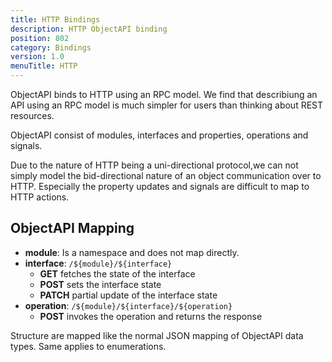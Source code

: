 ```yaml
---
title: HTTP Bindings
description: HTTP ObjectAPI binding
position: 802
category: Bindings
version: 1.0
menuTitle: HTTP
---
```


ObjectAPI binds to HTTP using an RPC model. We find that describiung an API using an RPC model is much simpler for users than thinking about REST resources.

ObjectAPI consist of modules, interfaces and properties, operations and signals.

Due to the nature of HTTP being a uni-directional protocol,we can not simply model the bid-directional nature of an object communication over to HTTP. Especially the property updates and signals are difficult to map to HTTP actions.

## ObjectAPI Mapping

* **module**: Is a namespace and does not map directly.
* **interface**: `/${module}/${interface}`
  * **GET** fetches the state of the interface
  * **POST** sets the interface state
  * **PATCH** partial update of the interface state
* **operation**: `/${module}/${interface}/${operation}`
  * **POST** invokes the operation and returns the response

Structure are mapped like the normal JSON mapping of ObjectAPI data types. Same applies to enumerations.
